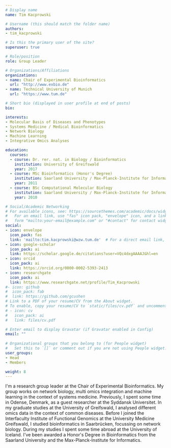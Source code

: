 ```yaml
---
# Display name
name: Tim Kacprowski

# Username (this should match the folder name)
authors:
- tim_kacprowski

# Is this the primary user of the site?
superuser: true

# Role/position
role: Group Leader

# Organizations/Affiliations
organizations:
- name: Chair of Experimental Bioinformatics
  url: "http://www.exbio.de"
- name: Technical University of Munich
  url: "https://www.tum.de"

# Short bio (displayed in user profile at end of posts)
bio:   

interests:
- Molecular Basis of Diseases and Phenotypes
- Systems Medicine / Medical Bioinformatics
- Network Biology
- Machine Learning
- Integrative Omics Analyses

education:
  courses:
  - course: Dr. rer. nat. in Biology / Bioinformatics
    institution: University of Greifswald
    year: 2017
  - course: MSc Bioinformatics (Honor's Degree)
    institution: Saarland University / Max-Planck-Institute for Informatics
    year: 2011
  - course: BSc Computational Molecular Biology
    institution: Saarland University / Max-Planck-Institute for Informatics
    year: 2010

# Social/Academic Networking
# For available icons, see: https://sourcethemes.com/academic/docs/widgets/#icons
#   For an email link, use "fas" icon pack, "envelope" icon, and a link in the
#   form "mailto:your-email@example.com" or "#contact" for contact widget.
social:
- icon: envelope
  icon_pack: fas
  link: 'mailto:tim.kacprowski@wzw.tum.de'  # For a direct email link, use "mailto:test@example.org".
- icon: google-scholar
  icon_pack: ai
  link: https://scholar.google.de/citations?user=VQc4dxgAAAAJ&hl=en
- icon: orcid
  icon_pack: ai
  link: https://orcid.org/0000-0002-5393-2413
- icon: researchgate
  icon_pack: ai
  link: https://www.researchgate.net/profile/Tim_Kacprowski
#- icon: github
#  icon_pack: fab
#  link: https://github.com/gcushen
# Link to a PDF of your resume/CV from the About widget.
# To enable, copy your resume/CV to `static/files/cv.pdf` and uncomment the lines below.  
# - icon: cv
#   icon_pack: ai
#   link: files/cv.pdf

# Enter email to display Gravatar (if Gravatar enabled in Config)
email: ""
  
# Organizational groups that you belong to (for People widget)
#   Set this to `[]` or comment out if you are not using People widget.  
user_groups:
- Head
- Members

weight: 8
---
```


I'm a research group leader at the Chair of Experimental Bioinformatics.  My
group works on network biology, multi omics integration and machine learning in
the context of systems medicine.  Previously, I spent some time in Odense,
Denmark, as a guest researcher at the Syddansk Universitet.  In my graduate
studies at the University of Greifswald, I analysed different omics data in the
context of common diseases. Before I joined the Interfaculty Institute of
Functional Genomics at the University Medicine Greifswald, I studied
bioinformatics in Saarbrücken, focussing on network biology. During my studies
I spent some time abroad at the University of Iceland. I've been awarded a Honor's
Degree in Bioinformatics from the Saarland University and the
Max-Planck-Institute for Informatics.
